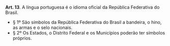 **Art. 13**. A língua portuguesa é o idioma oficial da República Federativa do Brasil.
* § 1º São símbolos da República Federativa do Brasil a bandeira, o hino, as armas e o selo nacionais.
* § 2º Os Estados, o Distrito Federal e os Municípios poderão ter símbolos próprios.
